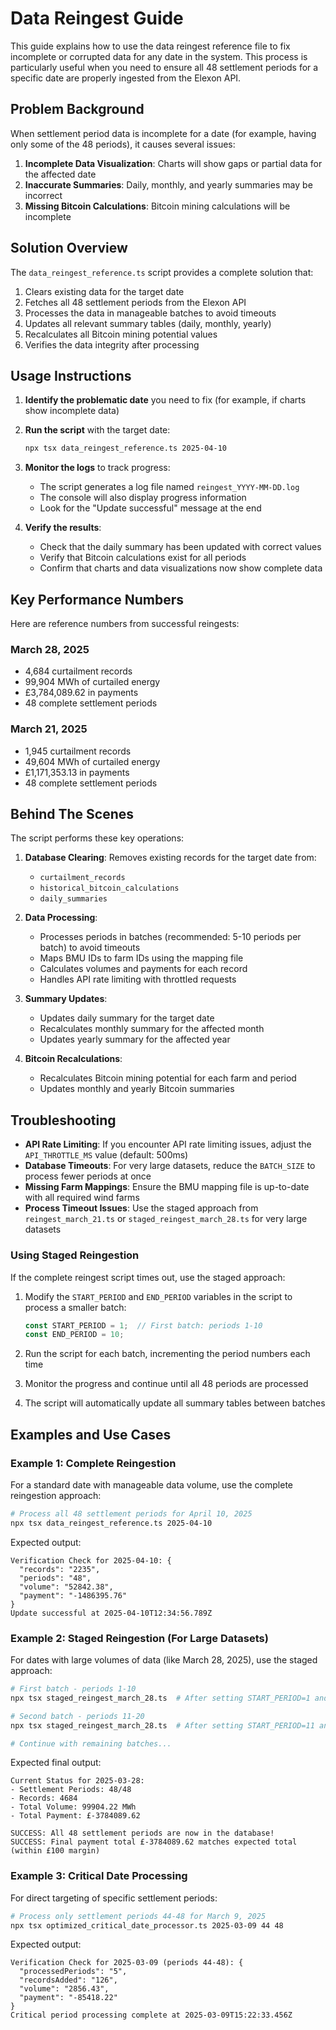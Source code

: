 # Data Reingest Guide

This guide explains how to use the data reingest reference file to fix incomplete or corrupted data for any date in the system. This process is particularly useful when you need to ensure all 48 settlement periods for a specific date are properly ingested from the Elexon API.

## Problem Background

When settlement period data is incomplete for a date (for example, having only some of the 48 periods), it causes several issues:

1. **Incomplete Data Visualization**: Charts will show gaps or partial data for the affected date
2. **Inaccurate Summaries**: Daily, monthly, and yearly summaries may be incorrect
3. **Missing Bitcoin Calculations**: Bitcoin mining calculations will be incomplete

## Solution Overview

The `data_reingest_reference.ts` script provides a complete solution that:

1. Clears existing data for the target date
2. Fetches all 48 settlement periods from the Elexon API
3. Processes the data in manageable batches to avoid timeouts
4. Updates all relevant summary tables (daily, monthly, yearly)
5. Recalculates all Bitcoin mining potential values
6. Verifies the data integrity after processing

## Usage Instructions

1. **Identify the problematic date** you need to fix (for example, if charts show incomplete data)

2. **Run the script** with the target date:
   ```bash
   npx tsx data_reingest_reference.ts 2025-04-10
   ```

3. **Monitor the logs** to track progress:
   - The script generates a log file named `reingest_YYYY-MM-DD.log` 
   - The console will also display progress information
   - Look for the "Update successful" message at the end

4. **Verify the results**:
   - Check that the daily summary has been updated with correct values
   - Verify that Bitcoin calculations exist for all periods
   - Confirm that charts and data visualizations now show complete data

## Key Performance Numbers

Here are reference numbers from successful reingests:

### March 28, 2025
- 4,684 curtailment records
- 99,904 MWh of curtailed energy
- £3,784,089.62 in payments
- 48 complete settlement periods

### March 21, 2025
- 1,945 curtailment records
- 49,604 MWh of curtailed energy
- £1,171,353.13 in payments
- 48 complete settlement periods

## Behind The Scenes

The script performs these key operations:

1. **Database Clearing**: Removes existing records for the target date from:
   - `curtailment_records`
   - `historical_bitcoin_calculations`
   - `daily_summaries`

2. **Data Processing**:
   - Processes periods in batches (recommended: 5-10 periods per batch) to avoid timeouts
   - Maps BMU IDs to farm IDs using the mapping file
   - Calculates volumes and payments for each record
   - Handles API rate limiting with throttled requests

3. **Summary Updates**:
   - Updates daily summary for the target date
   - Recalculates monthly summary for the affected month
   - Updates yearly summary for the affected year

4. **Bitcoin Recalculations**:
   - Recalculates Bitcoin mining potential for each farm and period
   - Updates monthly and yearly Bitcoin summaries

## Troubleshooting

- **API Rate Limiting**: If you encounter API rate limiting issues, adjust the `API_THROTTLE_MS` value (default: 500ms)
- **Database Timeouts**: For very large datasets, reduce the `BATCH_SIZE` to process fewer periods at once
- **Missing Farm Mappings**: Ensure the BMU mapping file is up-to-date with all required wind farms
- **Process Timeout Issues**: Use the staged approach from `reingest_march_21.ts` or `staged_reingest_march_28.ts` for very large datasets

### Using Staged Reingestion

If the complete reingest script times out, use the staged approach:

1. Modify the `START_PERIOD` and `END_PERIOD` variables in the script to process a smaller batch:
   ```typescript
   const START_PERIOD = 1;  // First batch: periods 1-10
   const END_PERIOD = 10;
   ```

2. Run the script for each batch, incrementing the period numbers each time
3. Monitor the progress and continue until all 48 periods are processed
4. The script will automatically update all summary tables between batches

## Examples and Use Cases

### Example 1: Complete Reingestion

For a standard date with manageable data volume, use the complete reingestion approach:

```bash
# Process all 48 settlement periods for April 10, 2025
npx tsx data_reingest_reference.ts 2025-04-10
```

Expected output:
```
Verification Check for 2025-04-10: {
  "records": "2235",
  "periods": "48",
  "volume": "52842.38",
  "payment": "-1486395.76"
}
Update successful at 2025-04-10T12:34:56.789Z
```

### Example 2: Staged Reingestion (For Large Datasets)

For dates with large volumes of data (like March 28, 2025), use the staged approach:

```bash
# First batch - periods 1-10
npx tsx staged_reingest_march_28.ts  # After setting START_PERIOD=1 and END_PERIOD=10

# Second batch - periods 11-20
npx tsx staged_reingest_march_28.ts  # After setting START_PERIOD=11 and END_PERIOD=20

# Continue with remaining batches...
```

Expected final output:
```
Current Status for 2025-03-28:
- Settlement Periods: 48/48
- Records: 4684
- Total Volume: 99904.22 MWh
- Total Payment: £-3784089.62

SUCCESS: All 48 settlement periods are now in the database!
SUCCESS: Final payment total £-3784089.62 matches expected total (within £100 margin)
```

### Example 3: Critical Date Processing

For direct targeting of specific settlement periods:

```bash
# Process only settlement periods 44-48 for March 9, 2025
npx tsx optimized_critical_date_processor.ts 2025-03-09 44 48
```

Expected output:
```
Verification Check for 2025-03-09 (periods 44-48): {
  "processedPeriods": "5",
  "recordsAdded": "126",
  "volume": "2856.43",
  "payment": "-85418.22"
}
Critical period processing complete at 2025-03-09T15:22:33.456Z
```
